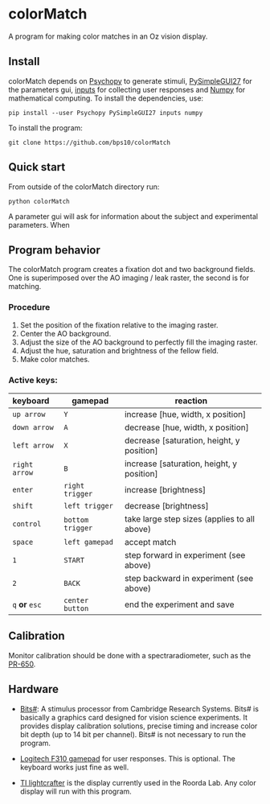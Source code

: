 # colorMatch

A program for making color matches in an Oz vision display.

## Install

colorMatch depends on [Psychopy](http://www.psychopy.org/) to generate stimuli, [PySimpleGUI27](https://pypi.org/project/PySimpleGUI27/) for the parameters gui, [inputs](https://pypi.org/project/inputs/) for collecting user responses and [Numpy](http://www.numpy.org/) for mathematical computing. To install the dependencies, use:

```
pip install --user Psychopy PySimpleGUI27 inputs numpy
```

To install the program:

```
git clone https://github.com/bps10/colorMatch
```

## Quick start

From outside of the colorMatch directory run:

```
python colorMatch
```

A parameter gui will ask for information about the subject and experimental parameters. When 

## Program behavior

The colorMatch program creates a fixation dot and two background fields. One is superimposed over the AO imaging / leak raster, the second is for matching. 

### Procedure

1. Set the position of the fixation relative to the imaging raster.
2. Center the AO background.
3. Adjust the size of the AO background to perfectly fill the imaging raster.
4. Adjust the hue, saturation and brightness of the fellow field.
5. Make color matches.

### Active keys:

| keyboard         | gamepad         | reaction                                     |
|:---------------- | --------------- | -------------------------------------------- |
| `up arrow`       | `Y`             | increase [hue, width, x position]            |
| `down arrow`     | `A`             | decrease [hue, width, x position]            |
| `left arrow`     | `X`             | decrease [saturation, height, y position]    |
| `right arrow`    | `B`             | increase [saturation, height, y position]    |
| `enter`          | `right trigger` | increase [brightness]                        |
| `shift`          | `left trigger`  | decrease [brightness]                        |
| `control`        | `bottom trigger`| take large step sizes (applies to all above) |
| `space`          | `left gamepad`  | accept match                                 |
| `1`              | `START`         | step forward in experiment (see above)       |
| `2`              | `BACK`          | step backward in experiment (see above)      |
| `q` **or** `esc` | `center button` | end the experiment and save                  |


## Calibration

Monitor calibration should be done with a spectraradiometer, such as the [PR-650](https://pypi.org/project/PySimpleGUI27/).

## Hardware

* [Bits#](https://www.crsltd.com/tools-for-vision-science/visual-stimulation/bits-sharp-visual-stimulus-processor/): A stimulus processor from Cambridge Research Systems. Bits# is basically a graphics card designed for vision science experiments. It provides display calibration solutions, precise timing and increase color bit depth (up to 14 bit per channel). Bits# is not necessary to run the program.

* [Logitech F310 gamepad](https://www.logitechg.com/en-us/products/gamepads/f310-gamepad.html) for user responses. This is optional. The keyboard works just fine as well.

* [TI lightcrafter](http://www.ti.com/tool/DLPLCR4500EVM) is the display currently used in the Roorda Lab. Any color display will run with this program.
